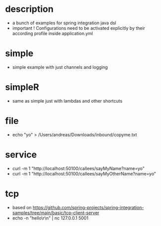 # description 
- a bunch of examples for spring integration java dsl
- important ! Configurations need to be activated explicitly by their according profile inside application.yml

# simple
- simple example with just channels and logging

# simpleR
- same as simple just with lambdas and other shortcuts

# file
- echo "yo" > /Users/andreas/Downloads/inbound/copyme.txt

# service
- curl -m 1 "http://localhost:50100/callees/sayMyName?name=yo"
- curl -m 1 "http://localhost:50100/callees/sayMyOtherName?name=yo"

# tcp
- based on https://github.com/spring-projects/spring-integration-samples/tree/main/basic/tcp-client-server
- echo -n "hello\r\n" | nc 127.0.0.1 5001
